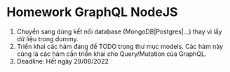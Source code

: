 # Homework GraphQL NodeJS

1. Chuyển sang dùng kết nối database (MongoDB|Postgres|...) thay vì lấy dữ liệu trong dummy.
2. Triển khai các hàm đang để TODO trong thư mục models. Các hàm này cũng là các hàm cần triển khai cho Query/Mutation của GraphQL.
3. Deadline: Hết ngày 29/08/2022
